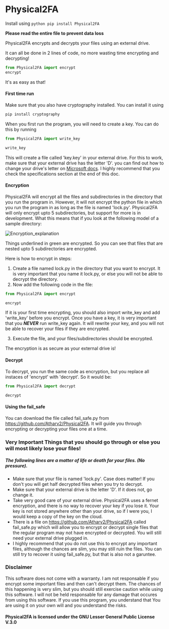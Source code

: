 # Physical2FA
 
 Install using ```python
 pip install Physical2FA```
 
 **Please read the entire file to prevent data loss**
 
 Physical2FA encrypts and decrypts your files using an external drive.
 
 It can all be done in 2 lines of code, no more wasting time encrypting and decrypting!
 ```python
 from Physical2FA import encrypt
 encrypt
 ```
 
 It's as easy as that!
 
 #### First time run
 Make sure that you also have cryptography installed. You can install it using 
 ```python
 pip install cryptography
 ```
 When you first run the program, you will need to create a key. You can do this by running
 
 ```Python
 from Physical2FA import write_key
 
 write_key 
 ```
 This will create a file called 'key.key' in your external drive. For this to work, make sure that your external drive has the letter 'D'. you can find out how to change your drive's letter on [Microsoft docs](https://docs.microsoft.com/en-us/windows-server/storage/disk-management/change-a-drive-letter). I highly recommend that you check the specifications section at the end of this doc. 
 
 #### Encryption
 
 Physical2FA will encrypt all the files and subdirectories in the directory that you run the program in. However, it will not encrypt the python file in which you run the program in as long as the file is named 'lock.py'. Physical2FA will only encrypt upto 5 subdirectories, but support for more is in development. What this means that if you look at the following model of a sample directory:
 
 ![Encryption_explanation](https://github.com/Atharv2/Physical2FA/blob/master/encryption_explanation.png?raw=true "Image")
 
Things underlined in green are encrypted. So you can see that files that are nested upto 5 subdirectories are encrypted. 
 
 Here is how to encrypt in steps:
 
1. Create a file named lock.py in the directory that you want to encrypt. It is very important that you name it lock.py, or else you will not be able to decrypt the directory.
2. Now add the following code in the file: 
```python 
from Physical2FA import encrypt

encrypt
```
If it is your first time encrypting, you should also import write_key and add 'write_key' before you encrypt. Once you have a key, it is very important that you **_NEVER_** run write_key again. It will rewrite your key, and you will not be able to recover your files if they are encrypted.

3. Execute the file, and your files/subdirectories should be encrypted.

The encryption is as secure as your external drive is!
#### Decrypt
To decrypt, you run the same code as encryption, but you replace all instaces of 'encrypt' with 'decrypt'. So it would be:
```python
from Physical2FA import decrypt

decrypt
```
#### Using the fail_safe
You can download the file called fail_safe.py from https://github.com/Atharv2/Physical2FA. It will guide you through encrypting or decrypting your files one at a time.

### Very Important Things that you should go through or else you will most likely lose your files!
##### The following lines are a matter of life or death for your files. (No pressure).
+ Make sure that your file is named 'lock.py'. Case does matter! If you don't you will get half decrypted files when you try to decrypt.
+ Make sure that your external drive is the letter 'D'. If it does not, go change it. 
+ Take very good care of your external drive. Physical2FA uses a fernet encryption, and there is no way to recover your key if you lose it. Your key is not stored anywhere other than your drive, so if I were you, I would keep a copy of the key on the cloud. 
+ There is a file on https://github.com/Atharv2/Physical2FA called fail_safe.py which will allow you to encrypt or decrypt single files that the regular program may not have encrypted or decrypted. You will still need your external drive plugged in.
+ I highly recommend that you do not use this to encrypt any important files, although the chances are slim, you may still ruin the files. You can still try to recover it using fail_safe.py, but that is also not a garuntee. 

### Disclaimer
This software does not come with a warranty. I am not responsable if you encrypt some important files and then can't decrypt them. The chances of this happening is very slim, but you should still exercise caution while using this software. I will not be held responsable for any damage that occures from using this software. If you use this program, you understand that You are using it on your own will and you understand the risks. 

#### Physical2FA is licensed under the GNU Lesser General Public License V.3.0
